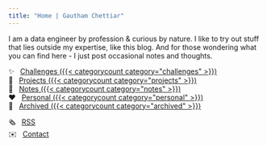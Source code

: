 ```yaml
---
title: "Home | Gautham Chettiar"
---
```


I am a data engineer by profession & curious by nature. I like to try out stuff that lies outside my expertise, like this blog. And for those wondering what you can find here - I just post occasional notes and thoughts.

✨ &nbsp;  [Challenges ({{< categorycount category="challenges" >}})](categories/challenges/)<br>
🚧 &nbsp; [Projects ({{< categorycount category="projects" >}})](categories/projects/)<br>
📗 &nbsp; [Notes ({{< categorycount category="notes" >}})](categories/notes/)<br>
❤️ &nbsp; [Personal ({{< categorycount category="personal" >}})](categories/personal/)<br>
📁 &nbsp; [Archived ({{< categorycount category="archived" >}})](categories/archived/)<br>

🗞️ &nbsp; [RSS](index.xml)<br>
✉️ &nbsp; [Contact](/contact)<br>